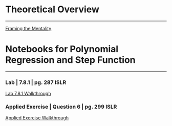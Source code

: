# Theoretical Overview
------
[Framing the Mentality](/code/Theoretical.html)  


# Notebooks for Polynomial Regression and Step Function
------
### Lab | 7.8.1 | pg. 287 ISLR

[Lab 7.8.1 Walkthrough](/code/GSPolyStep.html)


### Applied Exercise | Question 6 | pg. 299 ISLR

[Applied Exercise Walkthrough](/code/GSAppPolyStep.html)



